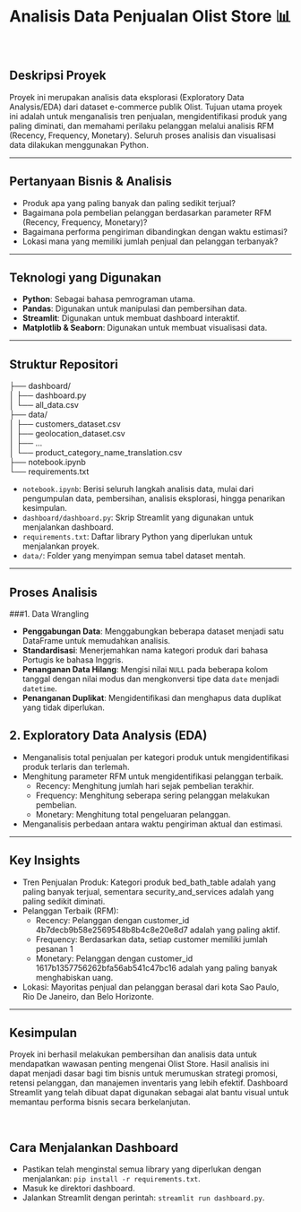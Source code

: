 # Analisis Data Penjualan Olist Store 📊
<br>

## Deskripsi Proyek
Proyek ini merupakan analisis data eksplorasi (Exploratory Data Analysis/EDA) dari dataset e-commerce publik Olist. Tujuan utama proyek ini adalah untuk menganalisis tren penjualan, mengidentifikasi produk yang paling diminati, dan memahami perilaku pelanggan melalui analisis RFM (Recency, Frequency, Monetary). Seluruh proses analisis dan visualisasi data dilakukan menggunakan Python.

---

## Pertanyaan Bisnis & Analisis
* Produk apa yang paling banyak dan paling sedikit terjual?
* Bagaimana pola pembelian pelanggan berdasarkan parameter RFM (Recency, Frequency, Monetary)?
* Bagaimana performa pengiriman dibandingkan dengan waktu estimasi?
* Lokasi mana yang memiliki jumlah penjual dan pelanggan terbanyak?

---

## Teknologi yang Digunakan
* **Python**: Sebagai bahasa pemrograman utama.
* **Pandas**: Digunakan untuk manipulasi dan pembersihan data.
* **Streamlit**: Digunakan untuk membuat dashboard interaktif.
* **Matplotlib & Seaborn**: Digunakan untuk membuat visualisasi data.

---

## Struktur Repositori
├── dashboard/ <br>
│   ├── dashboard.py <br>
│   └── all_data.csv <br>
├── data/ <br>
│   ├── customers_dataset.csv <br>
│   ├── geolocation_dataset.csv <br>
│   ├── ... <br>
│   └── product_category_name_translation.csv <br>
├── notebook.ipynb <br>
└── requirements.txt <br>

* `notebook.ipynb`: Berisi seluruh langkah analisis data, mulai dari pengumpulan data, pembersihan, analisis eksplorasi, hingga penarikan kesimpulan.
* `dashboard/dashboard.py`: Skrip Streamlit yang digunakan untuk menjalankan dashboard.
* `requirements.txt`: Daftar library Python yang diperlukan untuk menjalankan proyek.
* `data/`: Folder yang menyimpan semua tabel dataset mentah.
  
---

## Proses Analisis
###1. Data Wrangling
* **Penggabungan Data**: Menggabungkan beberapa dataset menjadi satu DataFrame untuk memudahkan analisis.
* **Standardisasi**: Menerjemahkan nama kategori produk dari bahasa Portugis ke bahasa Inggris.
* **Penanganan Data Hilang**: Mengisi nilai `NULL` pada beberapa kolom tanggal dengan nilai modus dan mengkonversi tipe data `date` menjadi `datetime`.
* **Penanganan Duplikat**: Mengidentifikasi dan menghapus data duplikat yang tidak diperlukan.

## 2. Exploratory Data Analysis (EDA)
* Menganalisis total penjualan per kategori produk untuk mengidentifikasi produk terlaris dan terlemah.
* Menghitung parameter RFM untuk mengidentifikasi pelanggan terbaik.
  - Recency: Menghitung jumlah hari sejak pembelian terakhir.
  - Frequency: Menghitung seberapa sering pelanggan melakukan pembelian.
  - Monetary: Menghitung total pengeluaran pelanggan.
* Menganalisis perbedaan antara waktu pengiriman aktual dan estimasi.

---

## Key Insights
* Tren Penjualan Produk: Kategori produk bed_bath_table adalah yang paling banyak terjual, sementara security_and_services adalah yang paling sedikit diminati.
* Pelanggan Terbaik (RFM):
  - Recency: Pelanggan dengan customer_id 4b7decb9b58e2569548b8b4c8e20e8d7 adalah yang paling aktif.
  - Frequency: Berdasarkan data, setiap customer memiliki jumlah pesanan 1
  - Monetary: Pelanggan dengan customer_id 1617b1357756262bfa56ab541c47bc16 adalah yang paling banyak menghabiskan uang.
* Lokasi: Mayoritas penjual dan pelanggan berasal dari kota Sao Paulo, Rio De Janeiro, dan Belo Horizonte.

---

## Kesimpulan
Proyek ini berhasil melakukan pembersihan dan analisis data untuk mendapatkan wawasan penting mengenai Olist Store. Hasil analisis ini dapat menjadi dasar bagi tim bisnis untuk merumuskan strategi promosi, retensi pelanggan, dan manajemen inventaris yang lebih efektif. Dashboard Streamlit yang telah dibuat dapat digunakan sebagai alat bantu visual untuk memantau performa bisnis secara berkelanjutan.

<br>

## Cara Menjalankan Dashboard
* Pastikan telah menginstal semua library yang diperlukan dengan menjalankan: `pip install -r requirements.txt`.
* Masuk ke direktori dashboard.
* Jalankan Streamlit dengan perintah: `streamlit run dashboard.py`.
